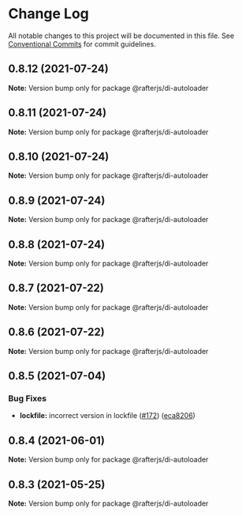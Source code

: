 # Change Log

All notable changes to this project will be documented in this file.
See [Conventional Commits](https://conventionalcommits.org) for commit guidelines.

## 0.8.12 (2021-07-24)

**Note:** Version bump only for package @rafterjs/di-autoloader





## 0.8.11 (2021-07-24)

**Note:** Version bump only for package @rafterjs/di-autoloader





## 0.8.10 (2021-07-24)

**Note:** Version bump only for package @rafterjs/di-autoloader





## 0.8.9 (2021-07-24)

**Note:** Version bump only for package @rafterjs/di-autoloader





## 0.8.8 (2021-07-24)

**Note:** Version bump only for package @rafterjs/di-autoloader





## 0.8.7 (2021-07-22)

**Note:** Version bump only for package @rafterjs/di-autoloader





## 0.8.6 (2021-07-22)

**Note:** Version bump only for package @rafterjs/di-autoloader





## 0.8.5 (2021-07-04)


### Bug Fixes

* **lockfile:** incorrect version in lockfile ([#172](https://github.com/rafterjs/rafter/issues/172)) ([eca8206](https://github.com/rafterjs/rafter/commit/eca820680574c45714a5cf56560b5f41a1553fa1))





## 0.8.4 (2021-06-01)

**Note:** Version bump only for package @rafterjs/di-autoloader

## 0.8.3 (2021-05-25)

**Note:** Version bump only for package @rafterjs/di-autoloader
